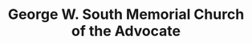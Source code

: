 ---
layout: repo
title: "George W. South Memorial Church of the Advocate"
id: 14760
permalink: repos/14760/
---